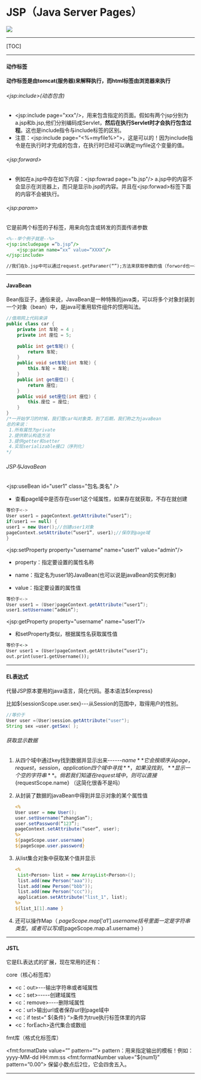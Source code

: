 # JSP（Java Server Pages）

![](https://theskyhouse.oss-cn-hangzhou.aliyuncs.com/mirror5.png)

------

[TOC]

------

#### 动作标签

**动作标签是由tomcat(服务器)来解释执行，而html标签由浏览器来执行**

###### \<jsp:include\>(动态包含)

- <jsp:include page="xxx"/>，用来包含指定的页面。假如有两个jsp分别为a.jsp和b.jsp,他们分别编码成Servlet，**然后在执行Servlet时才会执行包含过程**。这也是include指令与include标签的区别。
- 注意：<jsp:include page="<%=myfile%>">，这是可以的！因为include指令是在执行时才完成的包含，在执行时已经可以确定myfile这个变量的值。

###### \<jsp:forward>

- 例如在a.jsp中存在如下内容：<jsp:fowrad page="b.jsp"/>
  a.jsp中的内容不会显示在浏览器上，而只是显示b.jsp的内容。并且在\<jsp:forwad\>标签下面的内容不会被执行。

###### \<jsp:param\>

它是前两个标签的子标签，用来向包含或转发的页面传递参数

```jsp
<%--举个例子就是--%>
<jsp:includepage =”b.jsp”/>
	<jsp:param name=”xx” value=”XXXX”/>
</jsp:include>

//我们在b.jsp中可以通过request.getParamer(“”);方法来获取参数的值（forword也一样）
```

------

#### JavaBean

Bean指豆子，通俗来说，JavaBean是一种特殊的java类，可以将多个对象封装到一个对象（bean）中，是java可重用软件组件的惯用叫法。

```java
//借用网上代码来讲
public class car {	
	private int 车轮 = 4 ;
	private int 座位 = 5;
		
	public int get车轮() {
		return 车轮;
	}
	public void set车轮(int 车轮) {
		this.车轮 = 车轮;
	}
	public int get座位() {
		return 座位;
	}
	public void set座位(int 座位) {
		this.座位 = 座位;
	}
}
/*一开始学习的时候，我们管car叫对象类，到了后期，我们称之为javaBean
总的来说：
 1.所有属性为private
 2.提供默认构造方法
 3.提供getter和setter
 4.实现serializable接口（序列化）
*/
```

###### JSP与JavaBean

<jsp:useBean id="user1" class="包名.类名" />

- 查看page域中是否存在user1这个域属性，如果存在就获取，不存在就创建

```java
等价于<->
User user1 = pageContext.getAttribute(“user1”);
if(user1 == null) {
user1 = new User();//创建user1对象
pageContext.setAttribute(“user1”, user1);//保存到page域
}
```

<jsp:setProperty property="username" name="user1" value="admin"/>

- property：指定要设置的属性名称

- name：指定名为user1的JavaBean(也可以说是javaBean的实例对象)
- value：指定要设置的属性值

```java
等价于<->
User user1 = (User)pageContext.getAttribute(“user1”);
user1.setUsername(“admin”);
```

<jsp:getProperty property="username" name="user1"/>

- 和setProperty类似，根据属性名获取属性值

```jsp
等价于<->
User user1 = (User)pageContext.getAttribute(“user1”);
out.print(user1.getUsername());
```

------

#### EL表达式

代替JSP原本要用的java语言，简化代码。基本语法${express}

比如${sessionScope.user.sex}---从Session的范围中，取得用户的性别。

```java
//等价于
User user =(User)session.getAttribute("user");
String sex =user.getSex( );
```

###### 获取显示数据

1. 从四个域中通过key找到数据并显示出来------${name} **它会按顺序从page，request，session，application四个域中寻找**，如果没找到 ，**显示一个空的字符串**。倘若我们知道在request域中，则可以直接${requestScope.name} （这简化很香不是吗）

2. 从封装了数据的javaBean中得到并显示对象的某个属性值

   ```jsp
   <%
   User user = new User();
   user.setUsername(“zhangSan”);
   user.setPassword(“123”);
   pageContext.setAttribute(“user”, user);
   %>
   ${pageScope.user.username}
   ${pageScope.user.password}
   ```

3. 从list集合对象中获取某个值并显示

   ```jsp
   <%
   	List<Person> list = new ArrayList<Person>();
   	list.add(new Person("aaa"));
   	list.add(new Person("bbb"));
   	list.add(new Person("ccc"));
   	application.setAttribute("list_1", list);
   %>
   ${list_1[1].name }
   ```

4. 还可以操作Map（   ${pageScope.map['a1'].username}   括号里面一定是字符串类型，或者可以写成${pageScope.map.a1.username}  ）

------

#### JSTL

它是EL表达式的扩展，现在常用的还有：

core（核心标签库）

- \<c：out>---输出字符串或者域属性
- \<c：set>-----创建域属性
- \<c：remove>----删除域属性
- \<c：url>输出url或者保存url到page域中
- \<c：if test=“ ${条件} “>条件为true执行标签体里的内容
- \<c：forEach>迭代集合或数组

fmt库（格式化标签库）

<fmt:formatDate value=”” pattern=”“>
pattern：用来指定输出的模板！例如：yyyy-MM-dd HH:mm:ss
<fmt:formatNumber value=”${num1}” pattern=”0.00”>
保留小数点后2位，它会四舍五入。

------







